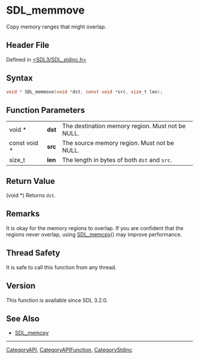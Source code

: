 # SDL_memmove

Copy memory ranges that might overlap.

## Header File

Defined in [<SDL3/SDL_stdinc.h>](https://github.com/libsdl-org/SDL/blob/main/include/SDL3/SDL_stdinc.h)

## Syntax

```c
void * SDL_memmove(void *dst, const void *src, size_t len);
```

## Function Parameters

|              |         |                                                  |
| ------------ | ------- | ------------------------------------------------ |
| void *       | **dst** | The destination memory region. Must not be NULL. |
| const void * | **src** | The source memory region. Must not be NULL.      |
| size_t       | **len** | The length in bytes of both `dst` and `src`.     |

## Return Value

(void *) Returns `dst`.

## Remarks

It is okay for the memory regions to overlap. If you are confident that the
regions never overlap, using [SDL_memcpy](SDL_memcpy)() may improve
performance.

## Thread Safety

It is safe to call this function from any thread.

## Version

This function is available since SDL 3.2.0.

## See Also

- [SDL_memcpy](SDL_memcpy)

----
[CategoryAPI](CategoryAPI), [CategoryAPIFunction](CategoryAPIFunction), [CategoryStdinc](CategoryStdinc)

